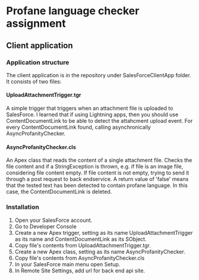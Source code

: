 # Profane language checker assignment

## Client application

### Application structure

The client application is in the repository under SalesForceClientApp folder. It consists of two files:

#### UploadAttachmentTrigger.tgr

A simple trigger that triggers when an attachment file is uploaded to SalesForce. I learned that if using Lightning apps, then you should use ContentDocumentLink to be able to detect
the attahcment upload event. For every ContentDocumentLink found, calling asynchronically AsyncProfanityChecker.

#### AsyncProfanityChecker.cls

An Apex class that reads the content of a single attachment file. Checks the file content and if a StringException is thrown, e.g. if file is an image file, considering file content empty.
If file content is not empty, trying to send it through a post request to back endservice. A return value of 'false' means that the tested text has been detected to contain profane language. In this case,
the ContentDocumentLink is deleted.

### Installation

1. Open your SalesForce account.
2. Go to Developer Console 
3. Create a new Apex trigger, setting as its name UploadAttachmentTrigger as its name and ContentDocumentLink as its SObject.
4. Copy file's contents from UploadAttachmentTrigger.tgr.
5. Create a new Apex class, setting as its name AsyncProfanityChecker.
6. Copy file's contents from AsyncProfanityChecker.cls
7. In your SalesForce main menu open Setup. 
8. In Remote Site Settings, add url for back end api site.
